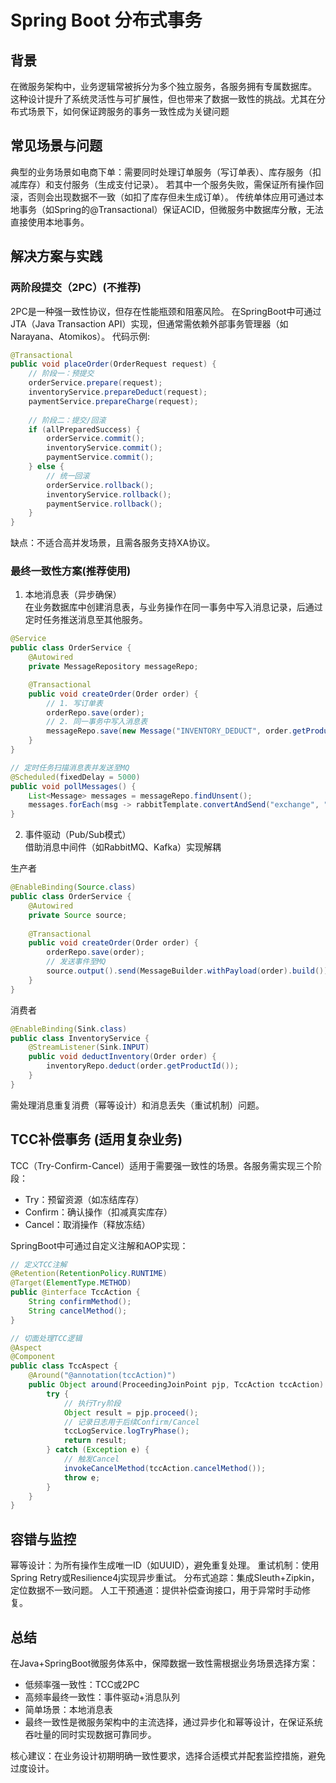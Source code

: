 # Spring Boot 分布式事务

## 背景
在微服务架构中，业务逻辑常被拆分为多个独立服务，各服务拥有专属数据库。
这种设计提升了系统灵活性与可扩展性，但也带来了数据一致性的挑战。尤其在分布式场景下，如何保证跨服务的事务一致性成为关键问题

## 常见场景与问题
典型的业务场景如电商下单：需要同时处理订单服务（写订单表）、库存服务（扣减库存）和支付服务（生成支付记录）。
若其中一个服务失败，需保证所有操作回滚，否则会出现数据不一致（如扣了库存但未生成订单）。
传统单体应用可通过本地事务（如Spring的@Transactional）保证ACID，但微服务中数据库分散，无法直接使用本地事务。

## 解决方案与实践

### 两阶段提交（2PC）(不推荐)
2PC是一种强一致性协议，但存在性能瓶颈和阻塞风险。
在SpringBoot中可通过JTA（Java Transaction API）实现，但通常需依赖外部事务管理器（如Narayana、Atomikos）。
代码示例:

```java
@Transactional
public void placeOrder(OrderRequest request) {
    // 阶段一：预提交
    orderService.prepare(request);
    inventoryService.prepareDeduct(request);
    paymentService.prepareCharge(request);
    
    // 阶段二：提交/回滚
    if (allPreparedSuccess) {
        orderService.commit();
        inventoryService.commit();
        paymentService.commit();
    } else {
        // 统一回滚
        orderService.rollback();
        inventoryService.rollback();
        paymentService.rollback();
    }
}
```
缺点：不适合高并发场景，且需各服务支持XA协议。

### 最终一致性方案(推荐使用)

1. 本地消息表（异步确保）  
   在业务数据库中创建消息表，与业务操作在同一事务中写入消息记录，后通过定时任务推送消息至其他服务。
```java
@Service
public class OrderService {
    @Autowired
    private MessageRepository messageRepo;

    @Transactional
    public void createOrder(Order order) {
        // 1. 写订单表
        orderRepo.save(order);
        // 2. 同一事务中写入消息表
        messageRepo.save(new Message("INVENTORY_DEDUCT", order.getProductId()));
    }
}

// 定时任务扫描消息表并发送至MQ
@Scheduled(fixedDelay = 5000)
public void pollMessages() {
    List<Message> messages = messageRepo.findUnsent();
    messages.forEach(msg -> rabbitTemplate.convertAndSend("exchange", "key", msg));
}
```

2. 事件驱动（Pub/Sub模式）  
   借助消息中间件（如RabbitMQ、Kafka）实现解耦

生产者
```java
@EnableBinding(Source.class)
public class OrderService {
    @Autowired
    private Source source;
    
    @Transactional
    public void createOrder(Order order) {
        orderRepo.save(order);
        // 发送事件至MQ
        source.output().send(MessageBuilder.withPayload(order).build());
    }
}
```

消费者
```java
@EnableBinding(Sink.class)
public class InventoryService {
    @StreamListener(Sink.INPUT)
    public void deductInventory(Order order) {
        inventoryRepo.deduct(order.getProductId());
    }
}
```
需处理消息重复消费（幂等设计）和消息丢失（重试机制）问题。

## TCC补偿事务 (适用复杂业务)

TCC（Try-Confirm-Cancel）适用于需要强一致性的场景。各服务需实现三个阶段：

- Try：预留资源（如冻结库存）
- Confirm：确认操作（扣减真实库存）
- Cancel：取消操作（释放冻结）

SpringBoot中可通过自定义注解和AOP实现：
```java
// 定义TCC注解
@Retention(RetentionPolicy.RUNTIME)
@Target(ElementType.METHOD)
public @interface TccAction {
    String confirmMethod();
    String cancelMethod();
}

// 切面处理TCC逻辑
@Aspect
@Component
public class TccAspect {
    @Around("@annotation(tccAction)")
    public Object around(ProceedingJoinPoint pjp, TccAction tccAction) {
        try {
            // 执行Try阶段
            Object result = pjp.proceed();
            // 记录日志用于后续Confirm/Cancel
            tccLogService.logTryPhase();
            return result;
        } catch (Exception e) {
            // 触发Cancel
            invokeCancelMethod(tccAction.cancelMethod());
            throw e;
        }
    }
}
```

## 容错与监控

幂等设计：为所有操作生成唯一ID（如UUID），避免重复处理。
重试机制：使用Spring Retry或Resilience4j实现异步重试。
分布式追踪：集成Sleuth+Zipkin，定位数据不一致问题。
人工干预通道：提供补偿查询接口，用于异常时手动修复。


## 总结
在Java+SpringBoot微服务体系中，保障数据一致性需根据业务场景选择方案：

- 低频率强一致性：TCC或2PC
- 高频率最终一致性：事件驱动+消息队列
- 简单场景：本地消息表
- 最终一致性是微服务架构中的主流选择，通过异步化和幂等设计，在保证系统吞吐量的同时实现数据可靠同步。

核心建议：在业务设计初期明确一致性要求，选择合适模式并配套监控措施，避免过度设计。